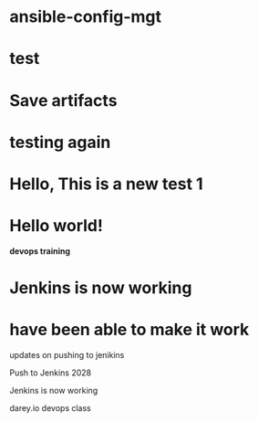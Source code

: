# ansible-config-mgt

# test
# Save artifacts
# testing again

# Hello, This is a new test 1
# Hello world!

**devops training**

# Jenkins is now working 
# have been able to make it work

updates on pushing to jenikins


Push to Jenkins 2028

Jenkins is now working

darey.io devops class